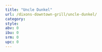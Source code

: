 ```yaml
---
title: "Uncle Dunkel"
url: /dixons-downtown-grill/uncle-dunkel/
category: 
style: 
abv: 0
ibu: 0
srm: 0
upc: 0
---
```



